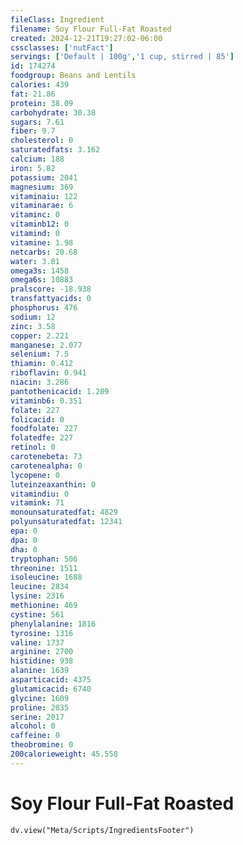 ```yaml
---
fileClass: Ingredient
filename: Soy Flour Full-Fat Roasted
created: 2024-12-21T19:27:02-06:00
cssclasses: ['nutFact']
servings: ['Default | 100g','1 cup, stirred | 85']
id: 174274
foodgroup: Beans and Lentils
calories: 439
fat: 21.86
protein: 38.09
carbohydrate: 30.38
sugars: 7.61
fiber: 9.7
cholesterol: 0
saturatedfats: 3.162
calcium: 188
iron: 5.82
potassium: 2041
magnesium: 369
vitaminaiu: 122
vitaminarae: 6
vitaminc: 0
vitaminb12: 0
vitamind: 0
vitamine: 1.98
netcarbs: 20.68
water: 3.81
omega3s: 1458
omega6s: 10883
pralscore: -18.938
transfattyacids: 0
phosphorus: 476
sodium: 12
zinc: 3.58
copper: 2.221
manganese: 2.077
selenium: 7.5
thiamin: 0.412
riboflavin: 0.941
niacin: 3.286
pantothenicacid: 1.209
vitaminb6: 0.351
folate: 227
folicacid: 0
foodfolate: 227
folatedfe: 227
retinol: 0
carotenebeta: 73
carotenealpha: 0
lycopene: 0
luteinzeaxanthin: 0
vitamindiu: 0
vitamink: 71
monounsaturatedfat: 4829
polyunsaturatedfat: 12341
epa: 0
dpa: 0
dha: 0
tryptophan: 506
threonine: 1511
isoleucine: 1688
leucine: 2834
lysine: 2316
methionine: 469
cystine: 561
phenylalanine: 1816
tyrosine: 1316
valine: 1737
arginine: 2700
histidine: 938
alanine: 1639
asparticacid: 4375
glutamicacid: 6740
glycine: 1609
proline: 2035
serine: 2017
alcohol: 0
caffeine: 0
theobromine: 0
200calorieweight: 45.558
---
```


# Soy Flour Full-Fat Roasted

```dataviewjs
dv.view("Meta/Scripts/IngredientsFooter")
```